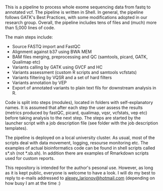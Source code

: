 This is a pipeline to process whole exome sequencing data from fastq to annotated vcf.  The pipeline is written in Shell.  In general, the pipeline follows GATK's Best Practices, with some modifications adopted in our research group.  Overall, the pipeline includes tens of files and (much) more than 5,000 lines of code. 

The main steps include:
- Source FASTQ import and FastQC
- Alignment against b37 using BWA MEM
- BAM files merging, preprocessing and QC (samtools, picard, GATK, Qualimap etc)
- Variants calling by GATK using GVCF and HC 
- Variants assessment (custom R scripts and samtools vcfstats) 
- Variants filtering by VQSR and a set of hard filters 
- Variants annotation by VEP
- Export of annotated variants to plain text fils for downstream analysis in R.

Code is split into steps (modules), located in folders with self-explanatory names.  It is assumed that after each step the user assess the results (metrics produced by fastQC, picard, qualimap, vqsr, vcfstats, vep etc) before taking analysis to the next step.  The steps are started by the launcher script with a job description file (see folder with the job description templates).  

The pipeline is deployed on a local university cluster.  As usual, most of the scripts deal with data movement, logging, resourse monitoring etc.  The examples of actual bioinformatics code can be found in shell scripts called s*.sh (not *.sb.sh).  In addition there are examples of Rmarkdown scripts used for custom reports.  

This repository is intended for the author's pesonal use.  However, as long as it is kept public, everyone is welcome to have a look.  I will do my best to reply to e-mails addressed to alexey_larionov@hotmail.com (depending on how busy I am at the time :)  
